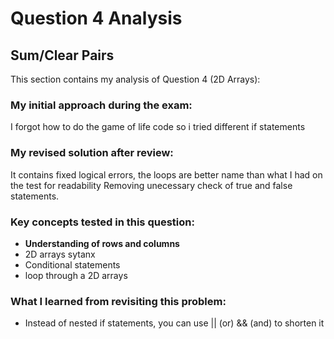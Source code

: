 # Question 4 Analysis

## Sum/Clear Pairs

This section contains my analysis of Question 4 (2D Arrays):

### My initial approach during the exam:

I forgot how to do the game of life code so i tried different if statements

### My revised solution after review:

It contains fixed logical errors, the loops are better name than what I had on the test for readability
Removing unecessary check of true and false statements.

### Key concepts tested in this question:

* **Understanding of rows and columns**
* 2D arrays sytanx
* Conditional statements
* loop through a 2D arrays

### What I learned from revisiting this problem:

* Instead of nested if statements, you can use || (or) && (and) to shorten it
